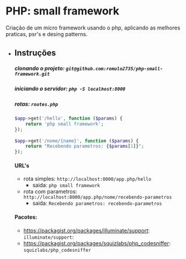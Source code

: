 # PHP: small framework
Criação de um micro framework usando o php, aplicando as melhores praticas, psr's e desing patterns.

 - ## Instruções
    ##### clonando o projeto: `git@github.com:romulo2735/php-small-framework.git`
    
    ##### iniciando o servidor: `php -S localhost:8000`
    
    ##### rotas: `routes.php`
    
    ````php
    $app->get('/hello', function ($params) {
        return 'php small framework';
    });
        
    $app->get('/nome/{name}', function ($params) {
        return "Recebendo parametros: {$params[1]}";
    });
    ````
   
   #### URL's
    
    - rota simples: `http://localhost:8000/app.php/hello`
        - saida: `php small framework`     
    - rota com parametros: `http://localhost:8000/app.php/nome/recebendo-parametros`
        - saida: `Recebendo parametros: recebendo-parametros` 
        
    #### Pacotes:
     
     -  https://packagist.org/packages/illuminate/support: `illuminate/support`: 
     -  https://packagist.org/packages/squizlabs/php_codesniffer: `squizlabs/php_codesniffer`
     